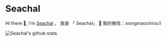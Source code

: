 # Seachal 

<!--
**Seachal/Seachal** is a ✨ _special_ ✨ repository because its `README.md` (this file) appears on your GitHub profile.

SeachalHere are some ideas to get you started:

- 🔭 I’m currently working on ...
- 🌱 I’m currently learning ...
- 👯 I’m looking to collaborate on ...
- 🤔 I’m looking for help with ...
- 💬 Ask me about ...
- 📫 How to reach me: ...
- 😄 Pronouns: ...
- ⚡ Fun fact: ...
-->
Hi there 👋, I'm <a href="https://blog.csdn.net/Zhangxichao100?ref=toolbar">Seachal</a> ， 我是 「 Seachal」 👋 
我的微信：xiongmaochirou1

![Seachal's github stats](https://github-readme-stats.vercel.app/api?username=Seachal&show_icons=true&theme=radical) 
